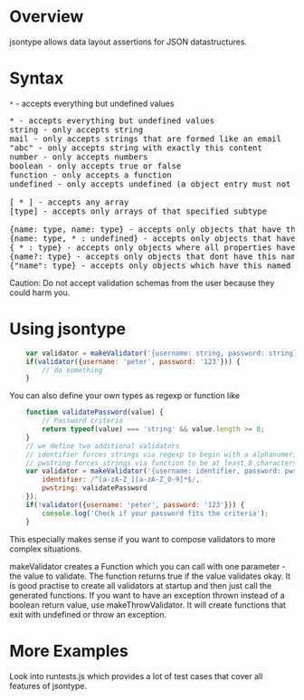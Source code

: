 Overview
========

jsontype allows data layout assertions for JSON datastructures.

Syntax
======

`*` - accepts everything but undefined values
<pre>
* - accepts everything but undefined values
string - only accepts string
mail - only accepts strings that are formed like an email
"abc" - only accepts string with exactly this content
number - only accepts numbers
boolean - only accepts true or false
function - only accepts a function
undefined - only accepts undefined (a object entry must not be defined)

[ * ] - accepts any array
[type] - accepts only arrays of that specified subtype

{name: type, name: type} - accepts only objects that have these properties with exactly these types
{name: type, * : undefined} - accepts only objects that have no other properties than the named ones
{ * : type} - accepts only objects where all properties have the specified subtype
{name?: type} - accepts only objects that dont have this named property or the property has the specified type
{"name": type} - accepts only objects which have this named property with exactly this type
</pre>
Caution: Do not accept validation schemas from the user because they could harm you.

Using jsontype
==============

```javascript
	var validator = makeValidator('{username: string, password: string}');
	if(validator({username: 'peter', password: '123'})) {
		// do something
	}
```

You can also define your own types as regexp or function like

```javascript
	function validatePassword(value) {
		// Password criteria
		return typeof(value) === 'string' && value.length >= 8;
	}
	// we define two additional validators
	// identifier forces strings via regexp to begin with a alphanumerical character
	// pwstring forces strings via function to be at least 8 characters strong
	var validator = makeValidator('{username: identifier, password: pwstring}', {
		identifier: /^[a-zA-Z_][a-zA-Z_0-9]*$/,
		pwstring: validatePassword
	});
	if(!validator({username: 'peter', password: '123'})) {
		console.log('Check if your password fits the criteria');
	}
```
This especially makes sense if you want to compose validators to more complex situations.

makeValidator creates a Function which you can call with one parameter - the value to validate.
The function returns true if the value validates okay.
It is good practise to create all validators at startup and then just call the generated functions.
If you want to have an exception thrown instead of a boolean return value, use makeThrowValidator.
It will create functions that exit with undefined or throw an exception.

More Examples
=============

Look into runtests.js which provides a lot of test cases that cover all features of jsontype.
